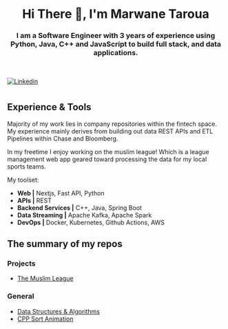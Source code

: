 
<h1 align="center">Hi There 👋, I'm Marwane Taroua</h1>

<h3 align="center">
I am a Software Engineer with 3 years of experience using Python, Java, C++ and JavaScript to build full stack, and data applications.
</h3>
<div style="margin-top: 48px;" />

[![Linkedin](https://img.shields.io/badge/LinkedIn-0077B5?style=for-the-badge&logo=linkedin&logoColor=white)](https://www.linkedin.com/in/marwanetaroua/)

<h1/>


## Experience & Tools
Majority of my work lies in company repositories within the fintech space. My experience mainly derives from building out data REST APIs and ETL Pipelines within Chase and Bloomberg.

In my freetime I enjoy working on the muslim league! Which is a league management web app geared toward processing the data for my local sports teams.

My toolset:
- **Web |**  Nextjs, Fast API, Python
- **APIs |** REST 
- **Backend Services |** C++, Java, Spring Boot
- **Data Streaming |** Apache Kafka, Apache Spark
- **DevOps |** Docker, Kubernetes, Github Actions, AWS

## The summary of my repos
### Projects
- [The Muslim League](https://github.com/marwane8/muslim-league)

### General 
- [Data Structures & Algorithms](https://github.com/marwane8/algorithms-data-structures)
- [CPP Sort Animation](https://github.com/marwane8/sort-cpp)
